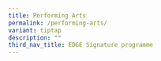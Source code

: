 ```yaml
---
title: Performing Arts
permalink: /performing-arts/
variant: tiptap
description: ""
third_nav_title: EDGE Signature programme
---
```

<p></p>